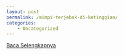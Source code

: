 ```yaml
---
layout: post
permalink: /mimpi-terjebak-di-ketinggian/
categories:
    - Uncategorized
---
```


[Baca Selengkapnya](/05)